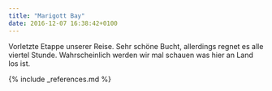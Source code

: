 ```yaml
---
title: "Marigott Bay"
date: 2016-12-07 16:38:42+0100
---
```

Vorletzte Etappe unserer Reise. Sehr schöne Bucht, allerdings regnet es alle viertel Stunde. Wahrscheinlich werden wir mal schauen was hier an Land los ist.

{% include _references.md %}